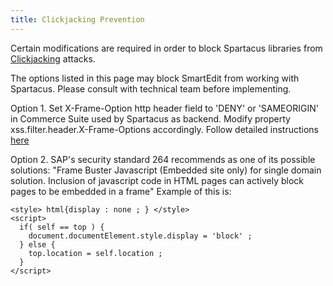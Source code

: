 ```yaml
---
title: Clickjacking Prevention
---
```


Certain modifications are required in order to block Spartacus libraries from [Clickjacking](https://owasp.org/www-community/attacks/Clickjacking) attacks. 

The options listed in this page may block SmartEdit from working with Spartacus. Please consult with technical team before implementing. 

Option 1. Set X-Frame-Option http header field to 'DENY' or 'SAMEORIGIN' in Commerce Suite used by Spartacus as backend. 
Modify property xss.filter.header.X-Frame-Options accordingly. Follow detailed instructions [here](https://help.sap.com/viewer/9433604f14ac4ed98908c6d4e7d8c1cc/2105/en-US/c8145542c2564bb29f6cf2fb6fe67b90.html)

Option 2. SAP's security standard 264 recommends as one of its possible solutions: "Frame Buster Javascript (Embedded site only) for single domain solution.
Inclusion of javascript code in HTML pages can actively block pages to be embedded in a frame"
Example of this is: 
```
<style> html{display : none ; } </style>
<script>
  if( self == top ) {
    document.documentElement.style.display = 'block' ;
  } else {
    top.location = self.location ;
  }
</script>
```

